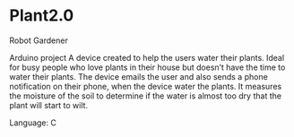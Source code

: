 # Plant2.0
Robot Gardener

Arduino project
A device created to help the users water their plants. Ideal for busy people who love plants in their house but doesn’t have the time 
to water their plants. The device emails the user and also sends a phone notification on their phone, when the device water the plants. 
It measures the moisture of the soil to determine if the water is almost too dry that the plant will start to wilt. 

Language: C
